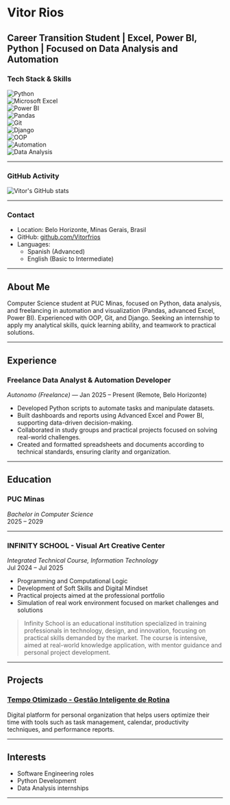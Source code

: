 # Vitor Rios

## Career Transition Student | Excel, Power BI, Python | Focused on Data Analysis and Automation

### Tech Stack & Skills

![Python](https://img.shields.io/badge/Python-3776AB?style=for-the-badge&logo=python&logoColor=white)  
![Microsoft Excel](https://img.shields.io/badge/Microsoft_Excel-217346?style=for-the-badge&logo=microsoft-excel&logoColor=white)  
![Power BI](https://img.shields.io/badge/Power_BI-F2C811?style=for-the-badge&logo=microsoft-power-bi&logoColor=black)  
![Pandas](https://img.shields.io/badge/Pandas-150458?style=for-the-badge&logo=pandas&logoColor=white)  
![Git](https://img.shields.io/badge/Git-F05032?style=for-the-badge&logo=git&logoColor=white)  
![Django](https://img.shields.io/badge/Django-092E20?style=for-the-badge&logo=django&logoColor=white)  
![OOP](https://img.shields.io/badge/OOP-00599C?style=for-the-badge)  
![Automation](https://img.shields.io/badge/Automation-00C853?style=for-the-badge)  
![Data Analysis](https://img.shields.io/badge/Data_Analysis-007ACC?style=for-the-badge)

---

### GitHub Activity

![Vitor's GitHub stats](https://github-readme-stats.vercel.app/api?username=Vitorfrios&show_icons=true&theme=dark&count_private=true)  

---

### Contact
- Location: Belo Horizonte, Minas Gerais, Brasil  
- GitHub: [github.com/Vitorfrios](https://github.com/Vitorfrios)  
- Languages:  
  - Spanish (Advanced)  
  - English (Basic to Intermediate)

---

## About Me

Computer Science student at PUC Minas, focused on Python, data analysis, and freelancing in automation and visualization (Pandas, advanced Excel, Power BI). Experienced with OOP, Git, and Django. Seeking an internship to apply my analytical skills, quick learning ability, and teamwork to practical solutions.

---

## Experience

### Freelance Data Analyst & Automation Developer  
*Autonomo (Freelance)* — Jan 2025 – Present (Remote, Belo Horizonte)  
- Developed Python scripts to automate tasks and manipulate datasets.  
- Built dashboards and reports using Advanced Excel and Power BI, supporting data-driven decision-making.  
- Collaborated in study groups and practical projects focused on solving real-world challenges.  
- Created and formatted spreadsheets and documents according to technical standards, ensuring clarity and organization.

---

## Education

### PUC Minas  
*Bachelor in Computer Science*  
2025 – 2029  

---

### INFINITY SCHOOL - Visual Art Creative Center  
*Integrated Technical Course, Information Technology*  
Jul 2024 – Jul 2025  
- Programming and Computational Logic  
- Development of Soft Skills and Digital Mindset  
- Practical projects aimed at the professional portfolio  
- Simulation of real work environment focused on market challenges and solutions  

> Infinity School is an educational institution specialized in training professionals in technology, design, and innovation, focusing on practical skills demanded by the market. The course is intensive, aimed at real-world knowledge application, with mentor guidance and personal project development.

---

## Projects

### [Tempo Otimizado - Gestão Inteligente de Rotina](https://github.com/Vitorfrios/Tempo-Otimizado)  
Digital platform for personal organization that helps users optimize their time with tools such as task management, calendar, productivity techniques, and performance reports.

---

## Interests

- Software Engineering roles  
- Python Development  
- Data Analysis internships  

---


